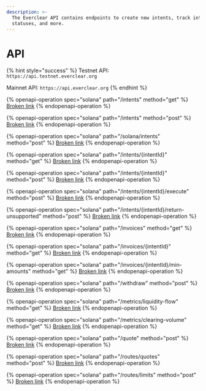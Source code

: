 ```yaml
---
description: >-
  The Everclear API contains endpoints to create new intents, track intent
  statuses, and more.
---
```


# API

{% hint style="success" %}
Testnet API: `https://api.testnet.everclear.org`

Mainnet API: `https://api.everclear.org`
{% endhint %}

{% openapi-operation spec="solana" path="/intents" method="get" %}
[Broken link](broken-reference)
{% endopenapi-operation %}

{% openapi-operation spec="solana" path="/intents" method="post" %}
[Broken link](broken-reference)
{% endopenapi-operation %}

{% openapi-operation spec="solana" path="/solana/intents" method="post" %}
[Broken link](broken-reference)
{% endopenapi-operation %}

{% openapi-operation spec="solana" path="/intents/{intentId}" method="get" %}
[Broken link](broken-reference)
{% endopenapi-operation %}

{% openapi-operation spec="solana" path="/intents/{intentId}" method="post" %}
[Broken link](broken-reference)
{% endopenapi-operation %}

{% openapi-operation spec="solana" path="/intents/{intentId}/execute" method="post" %}
[Broken link](broken-reference)
{% endopenapi-operation %}

{% openapi-operation spec="solana" path="/intents/{intentId}/return-unsupported" method="post" %}
[Broken link](broken-reference)
{% endopenapi-operation %}

{% openapi-operation spec="solana" path="/invoices" method="get" %}
[Broken link](broken-reference)
{% endopenapi-operation %}

{% openapi-operation spec="solana" path="/invoices/{intentId}" method="get" %}
[Broken link](broken-reference)
{% endopenapi-operation %}

{% openapi-operation spec="solana" path="/invoices/{intentId}/min-amounts" method="get" %}
[Broken link](broken-reference)
{% endopenapi-operation %}

{% openapi-operation spec="solana" path="/withdraw" method="post" %}
[Broken link](broken-reference)
{% endopenapi-operation %}

{% openapi-operation spec="solana" path="/metrics/liquidity-flow" method="get" %}
[Broken link](broken-reference)
{% endopenapi-operation %}

{% openapi-operation spec="solana" path="/metrics/clearing-volume" method="get" %}
[Broken link](broken-reference)
{% endopenapi-operation %}

{% openapi-operation spec="solana" path="/quote" method="post" %}
[Broken link](broken-reference)
{% endopenapi-operation %}

{% openapi-operation spec="solana" path="/routes/quotes" method="post" %}
[Broken link](broken-reference)
{% endopenapi-operation %}

{% openapi-operation spec="solana" path="/routes/limits" method="post" %}
[Broken link](broken-reference)
{% endopenapi-operation %}

